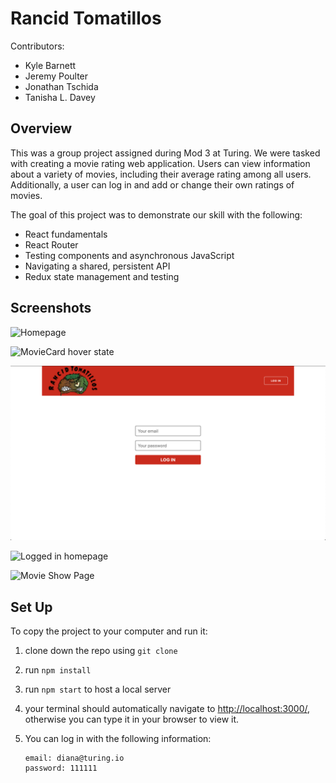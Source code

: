 # Rancid Tomatillos
Contributors:

- Kyle Barnett
- Jeremy Poulter
- Jonathan Tschida
- Tanisha L. Davey

## Overview

This was a group project assigned during Mod 3 at Turing.  We were tasked with creating a movie rating web application.  Users can view information about a variety of movies, including their average rating among all users.  Additionally, a user can log in and add or change their own ratings of movies.

The goal of this project was to demonstrate our skill with the following:
 - React fundamentals
 - React Router
 - Testing components and asynchronous JavaScript
 - Navigating a shared, persistent API
 - Redux state management and testing

## Screenshots

![Homepage](./src/assets/rancid-tomatillos-homepage.png)

![MovieCard hover state](./src/assets/rancid-tomatillos-hover-card.png)

![Login page](./src/assets/rancid-tomatillos-login-page.png)

![Logged in homepage](./src/assets/rancid-tomatillos-logged-in-homepage.png)

![Movie Show Page](./src/assets/rancid-tomatillos-movie-show-page.png)

## Set Up

To copy the project to your computer and run it:

1. clone down the repo using `git clone`
2. run `npm install`
3. run `npm start` to host a local server
4. your terminal should automatically navigate to [http://localhost:3000/](http://localhost:3000/), otherwise you can type it in your browser to view it.
5. You can log in with the following information:

    ```
    email: diana@turing.io
    password: 111111
    ```
